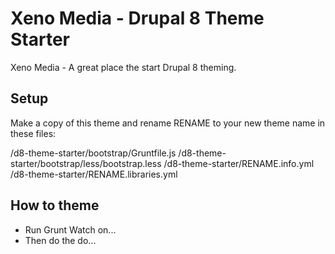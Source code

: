 
# Xeno Media - Drupal 8 Theme Starter

Xeno Media - A great place the start Drupal 8 theming.

## Setup

Make a copy of this theme and rename RENAME to your new theme name in these files:

/d8-theme-starter/bootstrap/Gruntfile.js
/d8-theme-starter/bootstrap/less/bootstrap.less
/d8-theme-starter/RENAME.info.yml
/d8-theme-starter/RENAME.libraries.yml

## How to theme
- Run Grunt Watch on...
- Then do the do...
